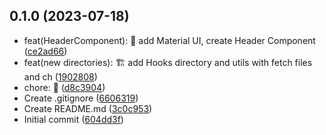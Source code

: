 ## 0.1.0 (2023-07-18)

* feat(HeaderComponent): :construction: add Material UI, create Header Component ([ce2ad66](https://github.com/Pleo2/technical-test/commit/ce2ad66))
* feat(new directories): :building_construction: add Hooks directory and utils with fetch files and ch ([1902808](https://github.com/Pleo2/technical-test/commit/1902808))
* chore: :tada: ([d8c3904](https://github.com/Pleo2/technical-test/commit/d8c3904))
* Create .gitignore ([6606319](https://github.com/Pleo2/technical-test/commit/6606319))
* Create README.md ([3c0c953](https://github.com/Pleo2/technical-test/commit/3c0c953))
* Initial commit ([604dd3f](https://github.com/Pleo2/technical-test/commit/604dd3f))



